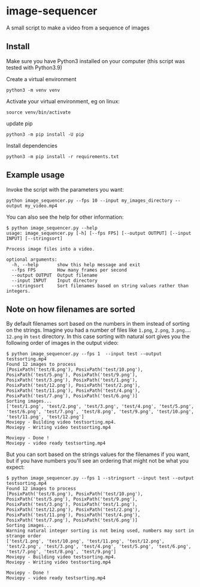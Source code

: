 # image-sequencer

A small script to make a video from a sequence of images

## Install

Make sure you have Python3 installed on your computer (this script was tested with Python3.9)

Create a virtual environment
```
python3 -m venv venv
```

Activate your virtual environment, eg on linux:

```
source venv/bin/activate
```

update pip

```
python3 -m pip install -U pip
```

Install dependencies

```
python3 -m pip install -r requirements.txt
```

## Example usage

Invoke the script with the parameters you want:

```
python image_sequencer.py --fps 10 --input my_images_directory --output my_video.mp4
```

You can also see the help for other information:

```
$ python image_sequencer.py --help
usage: image_sequencer.py [-h] [--fps FPS] [--output OUTPUT] [--input INPUT] [--stringsort]

Process image files into a video.

optional arguments:
  -h, --help       show this help message and exit
  --fps FPS        How many frames per second
  --output OUTPUT  Output filename
  --input INPUT    Input directory
  --stringsort     Sort filenames based on string values rather than integers.

```

## Note on how filenames are sorted

By default filenames sort based on the numbers in them instead of sorting on the strings. Imagine you had a number of files like `1.png`, `2.png`, `3.png`.... `12.png` in `test` directory. In this case sorting with natural sort gives you the following order of images in the output video:

```
$ python image_sequencer.py --fps 1  --input test --output testsorting.mp4
Found 12 images to process
[PosixPath('test/8.png'), PosixPath('test/10.png'), PosixPath('test/5.png'), PosixPath('test/9.png'), PosixPath('test/3.png'), PosixPath('test/1.png'), PosixPath('test/12.png'), PosixPath('test/2.png'), PosixPath('test/11.png'), PosixPath('test/4.png'), PosixPath('test/7.png'), PosixPath('test/6.png')]
Sorting images...
['test/1.png', 'test/2.png', 'test/3.png', 'test/4.png', 'test/5.png', 'test/6.png', 'test/7.png', 'test/8.png', 'test/9.png', 'test/10.png', 'test/11.png', 'test/12.png']
Moviepy - Building video testsorting.mp4.
Moviepy - Writing video testsorting.mp4

Moviepy - Done !                                                                                                                                                            
Moviepy - video ready testsorting.mp4
```

But you can sort based on the strings values for the filenames if you want, but if you have numbers you'll see an ordering that might not be what you expect:

```
$ python image_sequencer.py --fps 1 --stringsort --input test --output testsorting.mp4
Found 12 images to process
[PosixPath('test/8.png'), PosixPath('test/10.png'), PosixPath('test/5.png'), PosixPath('test/9.png'), PosixPath('test/3.png'), PosixPath('test/1.png'), PosixPath('test/12.png'), PosixPath('test/2.png'), PosixPath('test/11.png'), PosixPath('test/4.png'), PosixPath('test/7.png'), PosixPath('test/6.png')]
Sorting images...
Warning natural integer sorting is not being used, numbers may sort in strange order
['test/1.png', 'test/10.png', 'test/11.png', 'test/12.png', 'test/2.png', 'test/3.png', 'test/4.png', 'test/5.png', 'test/6.png', 'test/7.png', 'test/8.png', 'test/9.png']
Moviepy - Building video testsorting.mp4.
Moviepy - Writing video testsorting.mp4

Moviepy - Done !                                                                                                                                                            
Moviepy - video ready testsorting.mp4
```